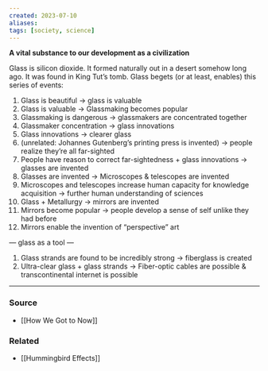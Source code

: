 ```yaml
---
created: 2023-07-10
aliases: 
tags: [society, science]
---
```

**A vital substance to our development as a civilization**

Glass is silicon dioxide. It formed naturally out in a desert somehow long ago. It was found in King Tut’s tomb. Glass begets (or at least, enables) this series of events:

1. Glass is beautiful → glass is valuable
2. Glass is valuable → Glassmaking becomes popular
3. Glassmaking is dangerous → glassmakers are concentrated together
4. Glassmaker concentration → glass innovations
5. Glass innovations → clearer glass
6. (unrelated: Johannes Gutenberg’s printing press is invented) → people realize they’re all far-sighted
7. People have reason to correct far-sightedness + glass innovations → glasses are invented
8. Glasses are invented → Microscopes & telescopes are invented
9. Microscopes and telescopes increase human capacity for knowledge acquisition → further human understanding of sciences
10. Glass + Metallurgy → mirrors are invented
11. Mirrors become popular → people develop a sense of self unlike they had before
12. Mirrors enable the invention of “perspective” art

— glass as a tool —

1. Glass strands are found to be incredibly strong → fiberglass is created
2. Ultra-clear glass + glass strands → Fiber-optic cables are possible & transcontinental internet is possible

****
### Source
- [[How We Got to Now]]

### Related
- [[Hummingbird Effects]]
 